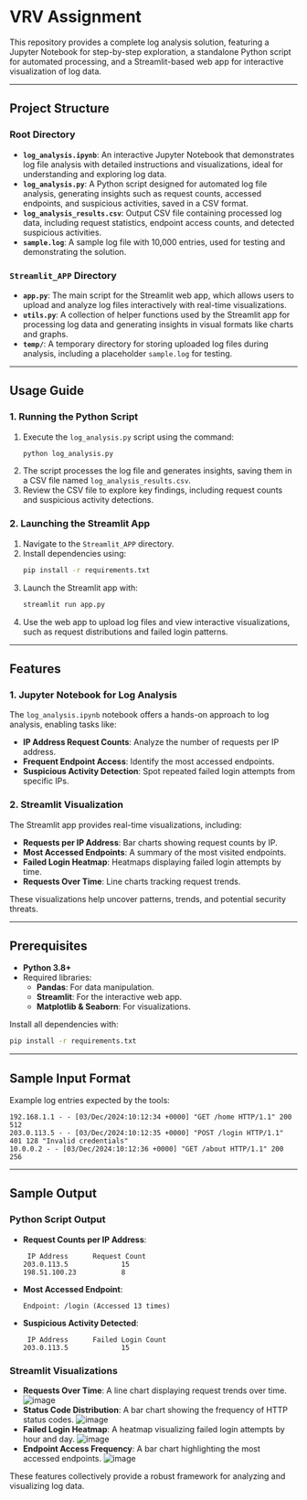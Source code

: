 # VRV Assignment

This repository provides a complete log analysis solution, featuring a Jupyter Notebook for step-by-step exploration, a standalone Python script for automated processing, and a Streamlit-based web app for interactive visualization of log data.

---

## Project Structure

### Root Directory
- **`log_analysis.ipynb`**: An interactive Jupyter Notebook that demonstrates log file analysis with detailed instructions and visualizations, ideal for understanding and exploring log data.
- **`log_analysis.py`**: A Python script designed for automated log file analysis, generating insights such as request counts, accessed endpoints, and suspicious activities, saved in a CSV format.
- **`log_analysis_results.csv`**: Output CSV file containing processed log data, including request statistics, endpoint access counts, and detected suspicious activities.
- **`sample.log`**: A sample log file with 10,000 entries, used for testing and demonstrating the solution.

### `Streamlit_APP` Directory
- **`app.py`**: The main script for the Streamlit web app, which allows users to upload and analyze log files interactively with real-time visualizations.
- **`utils.py`**: A collection of helper functions used by the Streamlit app for processing log data and generating insights in visual formats like charts and graphs.
- **`temp/`**: A temporary directory for storing uploaded log files during analysis, including a placeholder `sample.log` for testing.

---

## Usage Guide

### 1. Running the Python Script
1. Execute the `log_analysis.py` script using the command:
   ```bash
   python log_analysis.py
   ```
2. The script processes the log file and generates insights, saving them in a CSV file named `log_analysis_results.csv`.
3. Review the CSV file to explore key findings, including request counts and suspicious activity detections.

### 2. Launching the Streamlit App
1. Navigate to the `Streamlit_APP` directory.
2. Install dependencies using:
   ```bash
   pip install -r requirements.txt
   ```
3. Launch the Streamlit app with:
   ```bash
   streamlit run app.py
   ```
4. Use the web app to upload log files and view interactive visualizations, such as request distributions and failed login patterns.

---

## Features

### 1. Jupyter Notebook for Log Analysis
The `log_analysis.ipynb` notebook offers a hands-on approach to log analysis, enabling tasks like:
- **IP Address Request Counts**: Analyze the number of requests per IP address.
- **Frequent Endpoint Access**: Identify the most accessed endpoints.
- **Suspicious Activity Detection**: Spot repeated failed login attempts from specific IPs.

### 2. Streamlit Visualization
The Streamlit app provides real-time visualizations, including:
- **Requests per IP Address**: Bar charts showing request counts by IP.
- **Most Accessed Endpoints**: A summary of the most visited endpoints.
- **Failed Login Heatmap**: Heatmaps displaying failed login attempts by time.
- **Requests Over Time**: Line charts tracking request trends.

These visualizations help uncover patterns, trends, and potential security threats.

---

## Prerequisites
- **Python 3.8+**
- Required libraries: 
  - **Pandas**: For data manipulation.
  - **Streamlit**: For the interactive web app.
  - **Matplotlib & Seaborn**: For visualizations.

Install all dependencies with:
```bash
pip install -r requirements.txt
```

---

## Sample Input Format
Example log entries expected by the tools:

```plaintext
192.168.1.1 - - [03/Dec/2024:10:12:34 +0000] "GET /home HTTP/1.1" 200 512
203.0.113.5 - - [03/Dec/2024:10:12:35 +0000] "POST /login HTTP/1.1" 401 128 "Invalid credentials"
10.0.0.2 - - [03/Dec/2024:10:12:36 +0000] "GET /about HTTP/1.1" 200 256
```

---

## Sample Output

### Python Script Output
- **Request Counts per IP Address**:
  ```plaintext
   IP Address      Request Count
  203.0.113.5             15
  198.51.100.23           8
  ```
- **Most Accessed Endpoint**:
  ```plaintext
  Endpoint: /login (Accessed 13 times)
  ```
- **Suspicious Activity Detected**:
  ```plaintext
   IP Address      Failed Login Count
  203.0.113.5             15
  ```

### Streamlit Visualizations
- **Requests Over Time**: A line chart displaying request trends over time.
![image](https://github.com/user-attachments/assets/5b619efb-9dde-4ba6-95ae-ee79359c6078)
- **Status Code Distribution**: A bar chart showing the frequency of HTTP status codes.
![image](https://github.com/user-attachments/assets/c8547010-cad4-48bd-a11a-15c13649cdd1)
- **Failed Login Heatmap**: A heatmap visualizing failed login attempts by hour and day.
![image](https://github.com/user-attachments/assets/89dc86d8-c179-454f-be57-17fc4c29c945)
- **Endpoint Access Frequency**: A bar chart highlighting the most accessed endpoints.
![image](https://github.com/user-attachments/assets/d36c94d2-2658-4ef3-b04a-be7d4f44e8ab)

These features collectively provide a robust framework for analyzing and visualizing log data.


